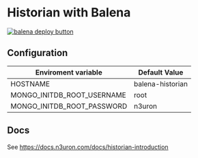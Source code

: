 # Historian with Balena

[![balena deploy button](https://www.balena.io/deploy.svg)](https://dashboard.balena-cloud.com/deploy?repoUrl=https://github.com/n3uron/historian-balena)

## Configuration

| Enviroment variable        | Default Value    |
|----------------------------|------------------|
| HOSTNAME                   | balena-historian |
| MONGO_INITDB_ROOT_USERNAME | root             |
| MONGO_INITDB_ROOT_PASSWORD | n3uron           |

## Docs

See <https://docs.n3uron.com/docs/historian-introduction>
